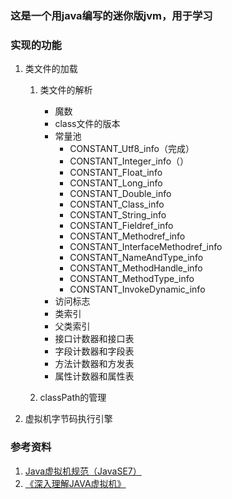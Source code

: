 ### 这是一个用java编写的迷你版jvm，用于学习
### 实现的功能
1. 类文件的加载
    1. 类文件的解析
        - 魔数
        - class文件的版本
        - 常量池
            - CONSTANT_Utf8_info（完成）
            - CONSTANT_Integer_info（）
            - CONSTANT_Float_info
            - CONSTANT_Long_info
            - CONSTANT_Double_info
            - CONSTANT_Class_info
            - CONSTANT_String_info
            - CONSTANT_Fieldref_info
            - CONSTANT_Methodref_info
            - CONSTANT_InterfaceMethodref_info
            - CONSTANT_NameAndType_info
            - CONSTANT_MethodHandle_info
            - CONSTANT_MethodType_info
            - CONSTANT_InvokeDynamic_info
        - 访问标志
        - 类索引
        - 父类索引
        - 接口计数器和接口表
        - 字段计数器和字段表
        - 方法计数器和方发表
        - 属性计数器和属性表
        
    2. classPath的管理
2. 虚拟机字节码执行引擎
### 参考资料
1. [Java虚拟机规范（JavaSE7）](https://files.cnblogs.com/files/zhuYears/Java%E8%99%9A%E6%8B%9F%E6%9C%BA%E8%A7%84%E8%8C%83%EF%BC%88JavaSE7%EF%BC%89.pdf)
2. [《深入理解JAVA虚拟机》](https://book.douban.com/subject/24722612/)